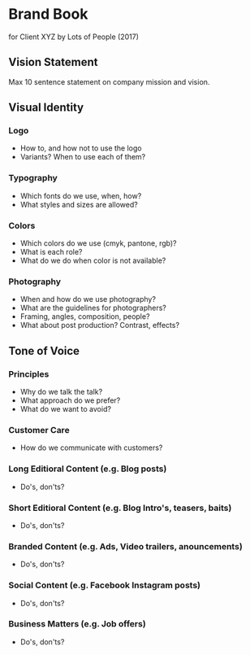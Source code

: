 # Brand Book
for Client XYZ
by Lots of People (2017)

## Vision Statement
Max 10 sentence statement on company mission and vision.

## Visual Identity

### Logo
- How to, and how not to use the logo
- Variants? When to use each of them?

### Typography
- Which fonts do we use, when, how?
- What styles and sizes are allowed?

### Colors
- Which colors do we use (cmyk, pantone, rgb)?
- What is each role?
- What do we do when color is not available?

### Photography
- When and how do we use photography?
- What are the guidelines for photographers?
- Framing, angles, composition, people?
- What about post production? Contrast, effects?

## Tone of Voice

### Principles
- Why do we talk the talk?
- What approach do we prefer?
- What do we want to avoid?

### Customer Care
- How do we communicate with customers?

### Long Editioral Content (e.g. Blog posts)
- Do's, don'ts?

### Short Editioral Content (e.g. Blog Intro's, teasers, baits)
- Do's, don'ts?

### Branded Content (e.g. Ads, Video trailers, anouncements)
- Do's, don'ts?

### Social Content (e.g. Facebook Instagram posts)
- Do's, don'ts?

### Business Matters (e.g. Job offers)
- Do's, don'ts?
